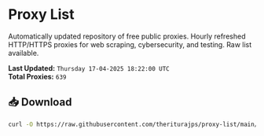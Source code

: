# Proxy List

Automatically updated repository of free public proxies. Hourly refreshed HTTP/HTTPS proxies for web scraping, cybersecurity, and testing. Raw list available.

**Last Updated:** `Thursday 17-04-2025 18:22:00 UTC`  
**Total Proxies:** `639`

## 📥 Download
```bash
curl -O https://raw.githubusercontent.com/theriturajps/proxy-list/main/proxies.txt
